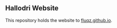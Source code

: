 

## Hallodri Website

This repository holds the website to [fluqz.github.io](https://fluqz.github.io/).

